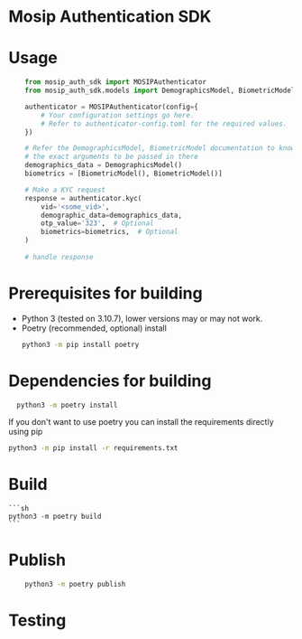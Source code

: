 # Mosip Authentication SDK

# Usage
```python
    from mosip_auth_sdk import MOSIPAuthenticator
    from mosip_auth_sdk.models import DemographicsModel, BiometricModel

    authenticator = MOSIPAuthenticator(config={
        # Your configuration settings go here.
        # Refer to authenticator-config.toml for the required values.
    })

    # Refer the DemographicsModel, BiometricModel documentation to know
    # the exact arguments to be passed in there
    demographics_data = DemographicsModel()
    biometrics = [BiometricModel(), BiometricModel()]

    # Make a KYC request
    response = authenticator.kyc(
        vid='<some_vid>',
        demographic_data=demographics_data,
        otp_value='323',  # Optional
        biometrics=biometrics,  # Optional
    )
    
    # handle response
```

# Prerequisites for building
* Python 3 (tested on 3.10.7), lower versions may or may not work.
* Poetry (recommended, optional)
  install
  ```sh
  python3 -m pip install poetry
  ```
  
# Dependencies for building
  ```sh
    python3 -m poetry install
  ```
  If you don't want to use poetry you can install the requirements directly using pip
  ```sh
  python3 -m pip install -r requirements.txt
  ```
# Build
    ```sh
    python3 -m poetry build
    ```

# Publish
```sh
    python3 -m poetry publish
```

# Testing
